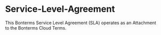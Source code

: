 # Service-Level-Agreement
This Bonterms Service Level Agreement (SLA) operates as an Attachment to the Bonterms Cloud Terms.
